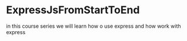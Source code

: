 # ExpressJsFromStartToEnd
in this course series we will learn how o use express and how work with express
